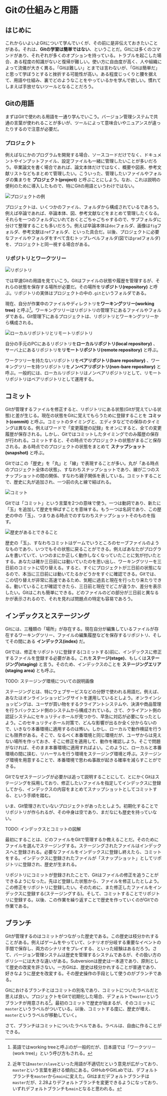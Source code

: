 # Gitの仕組みと用語

## はじめに

これからいよいよGitについて学んでいくが、その前に是非伝えておきたいことがある。それは、**Gitの学習は簡単ではない**、ということだ。Gitには多くのコマンドがあり、それぞれが多くのオプションを持っている。トラブルを起こした場合、ある程度の知識がないと復帰が難しい。使い方に自由度が高く、人や組織によって流儀が大きく異る。「Gitは難しい」とまでは言わないが、「Gitは簡単だ」と思って学ぼうとすると挫折する可能性が高い。ある程度じっくりと腰を据えて、用語や仕組み、裏でどのようなことをやっているかを学んで欲しい。慣れてしまえば手放せないツールとなることだろう。

## Gitの用語

まずはGitで使われる用語を一通り学んでいこう。バージョン管理システムで共通の言葉が使われることが多いが、ツールによって意味合いやニュアンスが違ったりするので注意が必要だ。

### プロジェクト

例えばなにかのプログラムを開発する場合、ソースコードだけでなく、ドキュメントやインプットファイル、設定ファイルも一緒に管理したいことが多いだろう。卒業論文を書く場合であれば、論文本体だけではなく、概要や図表、参考文献リストなどもまとめて管理したい。こういった、管理したいファイルやフォルダの集まりを **プロジェクト(project)** と呼ぶことにしよう。なお、これは説明の便利のために導入したもので、特にGitの用語というわけではない。

![プロジェクトの例](fig/project.png)

プロジェクトは、いくつかのファイル、フォルダから構成されているであろう。例えば卒論であれば、卒論本体、図、参考文献などをまとめて管理したくなる。それらを一つのフォルダにいれておくとごちゃごちゃするので、サブフォルダに分けて整理することも多いだろう。例えば卒論本体は`doc`フォルダ、画像は`fig`フォルダ、参考文献は`ref`フォルダ、といった具合だ。以後、プロジェクトに必要なファイルやフォルダをすべて含むトップレベルフォルダ(図では`grad`フォルダ)を、プロジェクトと同一視する場合がある。

### リポジトリとワークツリー

![リポジトリ](fig/repository.png)

では早速Gitの用語を見ていこう。Gitはファイルの状態や履歴を管理するが、それらの状態を保存する場所が必要だ。その場所を**リポジトリ(repository)** と呼ぶ。リポジトリの実体はプロジェクトの中の`.git`というフォルダである。

現在、自分が作業中のファイルやディレクトリを**ワーキングツリー(working tree)** と呼ぶ[^worktree]。ワーキングツリーはリポジトリの管理下にあるファイルやフォルダである。Git管理下にあるプロジェクトは、リポジトリとワーキングツリーから構成される。

[^worktree]: 英語ではworking treeと呼ぶのが一般的だが、日本語では「ワークツリー(work tree)」という呼び方もされる。

![ローカルリポジトリとリモートリポジトリ](fig/remote_local.png)

自分の手元のPCにあるリポジトリを**ローカルリポジトリ(local repository)** 、サーバ上にあるリポジトリを**リモートリポジトリ(remote repository)** と呼ぶ。

ワークツリーを持たないリポジトリを**ベアリポジトリ(bare repository)** 、ワーキングツリーを持つリポジトリを**ノンベアリポジトリ(non-bare repository)** と呼ぶ。一般的には、ローカルリポジトリはノンベアリポジトリとして、リモートリポジトリはベアリポジトリとして運用する。

## コミット

Gitが管理するファイルを修正すると、リポジトリにある状態(Gitが覚えている状態)と差が生じる。現在の状態をGitに覚えてもらうために登録することを **コミット(commit)** と呼ぶ。コミットのタイミングと、エディタなどでの保存のタイミングは異なる。例えばワードで「変更履歴の記録」をオンにすると、全ての変更履歴が保存される。しかし、Gitではコミットしたタイミングでのみ履歴の保存が行われる。コミットすると、その時点でのプロジェクトの状態がまるごと保存される。ある時点でのプロジェクトの状態をまとめて **スナップショット(snapshot)** と呼ぶ。

Gitではこの「歴史」を「丸」と「線」で表現することが多い。丸が「ある時点のプロジェクト全体の状態」、すなわちスナップショットであり、線が二つのスナップショットの間の関係、すなわち親子関係を表している。コミットすることで、歴史に丸が追加され、一つ前の丸と線で結ばれる。

![コミット](fig/commit.png)

Gitでは「コミット」という言葉を2つの意味で使う。一つは動詞であり、新たに「玉」を追加して歴史を伸ばすことを意味する。もう一つは名詞であり、この歴史の中の「玉」、つまりある時点でのすなわちスナップショットそのものを指す。

![歴史があるとできること](fig/use_history.png)

歴史の「玉」、すなわちコミットはゲームでいうところのセーブファイルのようなものであり、いつでもその状態に戻ることができる。例えばあなたがプログラムを書いていて、いつのまにか正しく動作しなくなっていたことに気が付いたとする。あなたは確か三日前には動いていたのを思い出し、ワーキングツリーを三日前のコミットに切り替える。すると、すぐにプロジェクトが三日前の状態になるので、本当に三日前には動いてたるかどうかをすぐに確認できる。Gitでは、この切り替えが非常に高速であるため、気軽に過去と現在を行ったり来たりできる。動いていることが確認できたら、三日前と現在でどこが違うか、差分を表示したい。Gitはこれも簡単にできる。どのファイルのどの部分が三日前と異なるかが表示されるので、それを見れば問題点の特定も容易であろう。

## インデックスとステージング

Gitには、三種類の「場所」が存在する。現在自分が編集しているファイルが存在するワーキングツリー、ファイルの編集履歴などを保存するリポジトリ、そしてその間にある **インデックス(index)** だ。

Gitでは、修正をリポジトリに登録する(コミットする)前に、インデックスに修正するファイルを登録する必要がある。これを**ステージ(stage)**、もしくは**ステージング(staging)** と言う。そのため、インデックスのことを **ステージングエリア(staging area)** とも呼ぶ。

TODO: ステージング環境についての説明画像

ステージングとは、特にウェブサービスなどの分野で使われる用語だ。例えば、あなたはオンラインショッピングサイトを運用しているとしよう。オンラインショッピングは、ユーザが買い物をするクライアントシステムや、決済や商品管理を行うバックエンド側のシステムから構成されている。さて、クライアント側の認証システムにセキュリティホールが見つかり、早急に対応が必要になったとしよう。このセキュリティホール対策で、どんな影響が出るか全く分からないので、いきなり本番環境に適用するのは怖い。しかし、ローカルで動作検証を行うにも限界がある。そこで、なるべく本番環境と同じ環境だが、ユーザからは見えない場所を作っておき、そこに修正を適用して、動作を確認しよう。そこで問題がなければ、そのまま本番環境に適用すればよい。このように、ローカルと本番環境の間に挟む、リハーサルを行う環境をステージング環境と呼ぶ。ステージング環境を用意することで、本番環境で思わぬ事故が起きる確率を減らすことができる。

Gitでなぜステージングが必要かは追って説明することにして、とにかくGitはステージングを採用しており、修正したいファイルを指定してインデックスに登録してから、インデックスの内容をまとめてスナップショットとしてコミットする、という手順を踏む。

いま、Git管理されていないプロジェクトがあったとしよう。初期化することでリポジトリが作られるが、その中身は空であり、まだなにも歴史を持っていない。

TODO: インデックスとコミットの図解

最初にすることは、どのファイルをGitで管理するか教えることだ。そのためにファイルを選んでステージングする。ステージングされたファイルはインデックスへと登録される。必要なファイルをインデックスに登録し終えたら、コミットをする。インデックスに登録されたファイルが「スナップショット」としてリポジトリに登録され、歴史が生まれる。

リポジトリにコミットが登録されたことで、Gitはファイルの修正を追うことができるようになった。先ほど登録した状態から、ファイルを修正したとしよう。この修正をリポジトリに登録したい。そのために、また修正したファイルをインデックスに登録する(ステージングする)。そして、コミットすることでリポジトリに登録する。以後、この作業を繰り返すことで歴史を作っていくのがGitでの作業である。

## ブランチ

Gitが管理するのはコミットがつながった歴史である。この歴史は枝分かれすることがある。例えばゲームをやっていて、シナリオが分岐する重要なイベントの手間で保存し、両方のシナリオをプレイする、といった経験はあるだろう。さて、バージョン管理システムは歴史を管理するシステムであるが、その扱い方のポリシーには大きな違いがある。Subversionは歴史は一本道であり、原則として歴史の改変を許さない。一方Gitは、歴史は枝分かれすることが普通であり、好きなように歴史を改変する。その歴史操作の手段として使うのがブランチである。

Gitにおけるブランチとはコミットの別名であり、コミットについたラベルだと思えば良い。プロジェクトをGitで初期化した場合、デフォルトで`master`というブランチが用意される[^master]。最初のコミットで歴史が始まるが、そのコミットに`master`というラベルがついている。以後、コミットする度に、歴史が増え、`master`というラベルが移動していく。

[^master]: 近年では`master/slave`といった用語が不適切だという意見が広がっており、`master`という言葉を避ける傾向にある。GitHubやGitLabでは、デフォルトブランチを`master`から`main`に変えた。Gitはまだデフォルトブランチは`master`だが、2.28よりデフォルトブランチを変更できるようになっており、いずれデフォルトブランチも`main`となると思われる。

さて、ブランチはコミットについたラベルである。ラベルは、自由に作ることができる。
